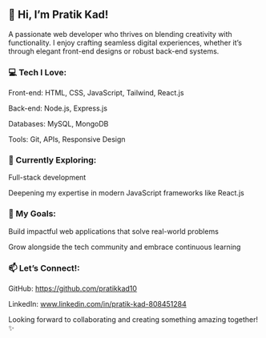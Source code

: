 

<h2>👋 Hi, I’m Pratik Kad!</h2>
A passionate web developer who thrives on blending creativity with functionality. I enjoy crafting seamless digital experiences, whether it’s through elegant front-end designs or robust back-end systems.

<h3>💻 Tech I Love:</h3>

Front-end: HTML, CSS, JavaScript, Tailwind, React.js

Back-end: Node.js, Express.js

Databases: MySQL, MongoDB

Tools: Git, APIs, Responsive Design

<h3>🌱 Currently Exploring:</h3>

Full-stack development

Deepening my expertise in modern JavaScript frameworks like React.js

<h3>🎯 My Goals:</h3>

Build impactful web applications that solve real-world problems

Grow alongside the tech community and embrace continuous learning

<h3>📫 Let’s Connect!:</h3>

GitHub: https://github.com/pratikkad10

LinkedIn: www.linkedin.com/in/pratik-kad-808451284

Looking forward to collaborating and creating something amazing together! ✨
<!---
pratikkad10/pratikkad10 is a ✨ special ✨ repository because its `README.md` (this file) appears on your GitHub profile.
You can click the Preview link to take a look at your changes.
--->
